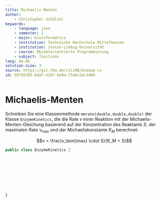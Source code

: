 ```yaml
---
title: Michaelis Menten
author:
    - Christopher Schölzel
keywords:
    - language: java
    - semester: 1
    - major: bioinformatics
    - institution: Technische Hochschule Mittelhessen
    - institution: Justus-Liebig-Universität
    - course: Objektorientierte Programmierung
    - subject: functions
lang: de-DE
solution-size: 3
source: https://git.thm.de/cslz90/bimoop-cs
id: 59735765-bdaf-4287-be9a-7fa6c2ac3d04
---
```


# Michaelis-Menten

Schreiben Sie eine Klassenmethode `mmrate(double,double,double)` der Klasse `EnzymeKinetics`, die die Rate *v* einer Reaktion mit der Michaelis-Menten-Gleichung basierend auf der Konzentration des Reaktants *S*, der maximalen Rate *v*<sub>max</sub> und der Michaeliskonstante *K*<sub>*M*</sub> berechnet:

$$v = \frac{v_\text{max} \cdot S}{K_M + S}$$

```java
public class EnzymeKinetics {
```

<br>
<br>
<br>
<br>
<br>
<br>

```
}
```
